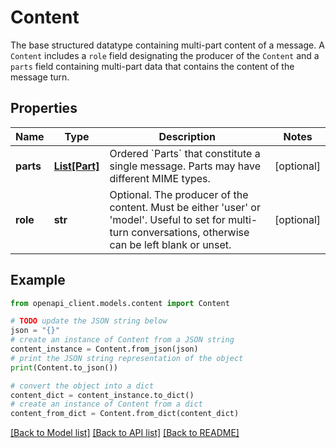 # Content

The base structured datatype containing multi-part content of a message.   A `Content` includes a `role` field designating the producer of the `Content`  and a `parts` field containing multi-part data that contains the content of  the message turn.

## Properties

Name | Type | Description | Notes
------------ | ------------- | ------------- | -------------
**parts** | [**List[Part]**](Part.md) | Ordered &#x60;Parts&#x60; that constitute a single message. Parts may have different  MIME types. | [optional] 
**role** | **str** | Optional. The producer of the content. Must be either &#39;user&#39; or &#39;model&#39;.   Useful to set for multi-turn conversations, otherwise can be left blank  or unset. | [optional] 

## Example

```python
from openapi_client.models.content import Content

# TODO update the JSON string below
json = "{}"
# create an instance of Content from a JSON string
content_instance = Content.from_json(json)
# print the JSON string representation of the object
print(Content.to_json())

# convert the object into a dict
content_dict = content_instance.to_dict()
# create an instance of Content from a dict
content_from_dict = Content.from_dict(content_dict)
```
[[Back to Model list]](../README.md#documentation-for-models) [[Back to API list]](../README.md#documentation-for-api-endpoints) [[Back to README]](../README.md)


